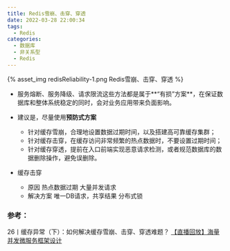 ```yaml
---
title: Redis雪崩、击穿、穿透
date: 2022-03-28 22:00:34
tags:
  - Redis
categories: 
  - 数据库
  - 非关系型  
  - Redis
---
```


<p></p>
<!-- more -->

{% asset_img   redisReliability-1.png  Redis雪崩、击穿、穿透 %}


+ 服务熔断、服务降级、请求限流这些方法都是属于**“有损”方案**，在保证数据库和整体系统稳定的同时，会对业务应用带来负面影响。


+ 建议是，尽量使用**预防式方案**
   - 针对缓存雪崩，合理地设置数据过期时间，以及搭建高可靠缓存集群；
   - 针对缓存击穿，在缓存访问非常频繁的热点数据时，不要设置过期时间；
   - 针对缓存穿透，提前在入口前端实现恶意请求检测，或者规范数据库的数据删除操作，避免误删除。


+ 缓存击穿
  - 原因
    热点数据过期
    大量并发请求
  - 解决方案
    唯一DB请求，共享结果
    分布式锁


### 参考：
26丨缓存异常（下）：如何解决缓存雪崩、击穿、穿透难题？
[【直播回放】海量并发微服务框架设计](https://www.bilibili.com/video/BV1Gb4y187un?zw&vd_source=f6e8c1128f9f264c5ab8d9411a644036)